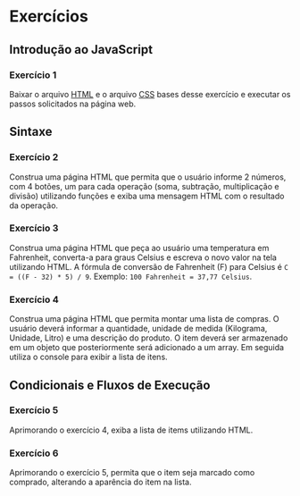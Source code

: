 <h1>Exercícios</h1>

<h2>Introdução ao JavaScript</h2>

<h3>Exercício 1</h3>
<p>Baixar o arquivo <a href="https://raw.githubusercontent.com/woodyalan/javascript/master/exercicios/exercicio1.html" target="_blank">HTML</a> e o arquivo <a href="https://raw.githubusercontent.com/woodyalan/javascript/master/css/style.css" target="_blank">CSS</a> bases desse exercício e executar os passos solicitados na página web.</p>

<h2>Sintaxe</h2>

<h3>Exercício 2</h3>
<p>Construa uma página HTML que permita que o usuário informe 2 números, com 4 botões, um para cada operação (soma, subtração, multiplicação e divisão) utilizando funções e exiba uma mensagem HTML com o resultado da operação.</p>

<h3>Exercício 3</h3>
<p>Construa uma página HTML que peça ao usuário uma temperatura em Fahrenheit, converta-a para graus Celsius e escreva o novo valor na tela utilizando HTML. A fórmula de conversão de Fahrenheit (F) para Celsius é <code>C = ((F - 32) * 5) / 9</code>. Exemplo: <code>100 Fahrenheit = 37,77 Celsius</code>.</p>

<h3>Exercício 4</h3>
<p>Construa uma página HTML que permita montar uma lista de compras. O usuário deverá informar a quantidade, unidade de medida (Kilograma, Unidade, Litro) e uma descrição do produto. O item deverá ser armazenado em um objeto que posteriormente será adicionado a um array. Em seguida utiliza o console para exibir a lista de itens.</p>

<h2>Condicionais e Fluxos de Execução</h2>

<h3>Exercício 5</h3>
<p>Aprimorando o exercício 4, exiba a lista de items utilizando HTML.</p>

<h3>Exercício 6</h3>
<p>Aprimorando o exercício 5, permita que o item seja marcado como comprado, alterando a aparência do item na lista.</p>

